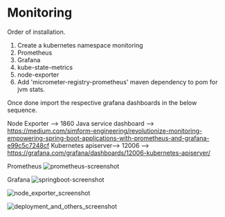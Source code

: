 # Monitoring


Order of installation.

1. Create a kubernetes namespace  monitoring
2. Prometheus
3. Grafana
4. kube-state-metrics
5. node-exporter
6. Add 'micrometer-registry-prometheus' maven dependency to pom for jvm stats.

Once done import the respective grafana dashboards in the below sequence.

Node Exporter --> 1860
Java service dashboard --> https://medium.com/simform-engineering/revolutionize-monitoring-empowering-spring-boot-applications-with-prometheus-and-grafana-e99c5c7248cf
Kubernetes apiserver--> 12006 --> https://grafana.com/grafana/dashboards/12006-kubernetes-apiserver/


Prometheus
![prometheus-screenshot](https://github.com/Nuwas/Monitoring/assets/32307939/70bed845-68a9-4c68-a6c1-da5db111db2b)

Grafana
![springboot-screenshot](https://github.com/Nuwas/Monitoring/assets/32307939/74558fdd-96a8-4d71-82b8-ef04052fd37c)


![node_exporter_screenshot](https://github.com/Nuwas/Monitoring/assets/32307939/378debe6-f04e-43bd-a60b-c9321ebd4746)


![deployment_and_others_screenshot](https://github.com/Nuwas/Monitoring/assets/32307939/5a62709c-9558-4b2e-aebb-0a3ba00bb420)


